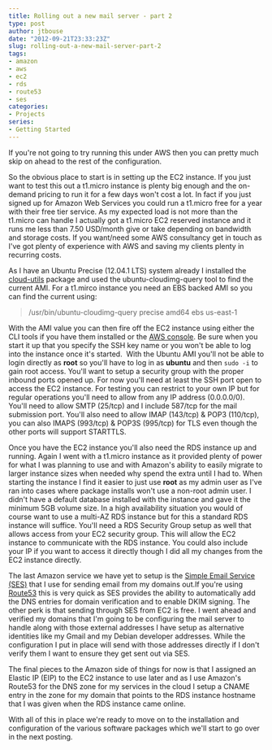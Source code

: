 ```yaml
---
title: Rolling out a new mail server - part 2
type: post
author: jtbouse
date: "2012-09-21T23:33:23Z"
slug: rolling-out-a-new-mail-server-part-2
tags:
- amazon
- aws
- ec2
- rds
- route53
- ses
categories:
- Projects
series:
- Getting Started
---
```

If you're not going to try running this under AWS then you can pretty much skip on ahead to the rest of the configuration.

So the obvious place to start is in setting up the EC2 instance. If you just want to test this out a t1.micro instance is plenty big enough and the on-demand pricing to run it for a few days won't cost a lot. In fact if you just signed up for Amazon Web Services you could run a t1.micro free for a year with their free tier service. As my expected load is not more than the t1.micro can handle I actually got a t1.micro EC2 reserved instance and it runs me less than 7.50 USD/month give or take depending on bandwidth and storage costs. If you want/need some AWS consultancy get in touch as I've got plenty of experience with AWS and saving my clients plenty in recurring costs.

As I have an Ubuntu Precise (12.04.1 LTS) system already I installed the [cloud-utils](https://packages.ubuntu.com/cloud-utils) package and used the ubuntu-cloudimg-query tool to find the current AMI. For a t1.mirco instance you need an EBS backed AMI so you can find the current using:

> /usr/bin/ubuntu-cloudimg-query precise amd64 ebs us-east-1

With the AMI value you can then fire off the EC2 instance using either the CLI tools if you have them installed or the [AWS console](https://console.aws.amazon.com/ec2/home/). Be sure when you start it up that you specify the SSH key name or you won't be able to log into the instance once it's started.  With the Ubuntu AMI you'll not be able to login directly as **root** so you'll have to log in as **ubuntu** and then `sudo -i` to gain root access. You'll want to setup a security group with the proper inbound ports opened up. For now you'll need at least the SSH port open to access the EC2 instance. For testing you can restrict to your own IP but for regular operations you'll need to allow from any IP address (0.0.0.0/0). You'll need to allow SMTP (25/tcp) and I include 587/tcp for the mail submission port. You'll also need to allow IMAP (143/tcp) & POP3 (110/tcp), you can also IMAPS (993/tcp) & POP3S (995/tcp) for TLS even though the other ports will support STARTTLS.

Once you have the EC2 instance you'll also need the RDS instance up and running. Again I went with a t1.micro instance as it provided plenty of power for what I was planning to use and with Amazon's ability to easily migrate to larger instance sizes when needed why spend the extra until I had to. When starting the instance I find it easier to just use **root** as my admin user as I've ran into cases where package installs won't use a non-root admin user. I didn't have a default database installed with the instance and gave it the minimum 5GB volume size. In a high availability situation you would of course want to use a multi-AZ RDS instance but for this a standard RDS instance will suffice. You'll need a RDS Security Group setup as well that allows access from your EC2 security group. This will allow the EC2 instance to communicate with the RDS instance. You could also include your IP if you want to access it directly though I did all my changes from the EC2 instance directly.

The last Amazon service we have yet to setup is the [Simple Email Service (SES)](https://aws.amazon.com/ses/) that I use for sending email from my domains out.If you're using [Route53](https://aws.amazon.com/route53/) this is very quick as SES provides the ability to automatically add the DNS entries for domain verification and to enable DKIM signing. The other perk is that sending through SES from EC2 is free. I went ahead and verified my domains that I'm going to be configuring the mail server to handle along with those external addresses I have setup as alternative identities like my Gmail and my Debian developer addresses. While the configuration I put in place will send with those addresses directly if I don't verify them I want to ensure they get sent out via SES.

The final pieces to the Amazon side of things for now is that I assigned an Elastic IP (EIP) to the EC2 instance to use later and as I use Amazon's Route53 for the DNS zone for my services in the cloud I setup a CNAME entry in the zone for my domain that points to the RDS instance hostname that I was given when the RDS instance came online.

With all of this in place we're ready to move on to the installation and configuration of the various software packages which we'll start to go over in the next posting.
